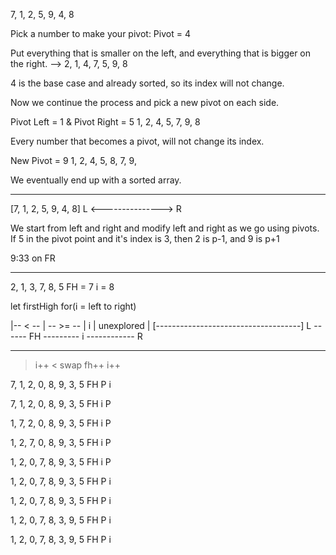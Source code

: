 7, 1, 2, 5, 9, 4, 8

Pick a number to make your pivot:
Pivot = 4

Put everything that is smaller on the left, and everything that is bigger on the right.
--> 2, 1, 4, 7, 5, 9, 8

4 is the base case and already sorted, so its index will not change.

Now we continue the process and pick a new pivot on each side.

Pivot Left = 1 & Pivot Right = 5
1, 2, 4, 5, 7, 9, 8

Every number that becomes a pivot, will not change its index.

New Pivot = 9
1, 2, 4, 5, 8, 7, 9,

We eventually end up with a sorted array.

---

[7, 1, 2, 5, 9, 4, 8]
L <---------------> R

We start from left and right and modify left and right as we go using pivots.
If 5 in the pivot point and it's index is 3, then 2 is p-1, and 9 is p+1

9:33 on FR

---

2, 1, 3, 7, 8, 5
FH = 7
i = 8

let firstHigh
for(i = left to right)

|-- < -- | -- >= -- | i | unexplored |
[------------------------------------]
L ------ FH --------- i ------------ R

---

> i++
> < swap fh++ i++

7, 1, 2, 0, 8, 9, 3, 5
FH P
i

7, 1, 2, 0, 8, 9, 3, 5
FH i P

1, 7, 2, 0, 8, 9, 3, 5
FH i P

1, 2, 7, 0, 8, 9, 3, 5
FH i P

1, 2, 0, 7, 8, 9, 3, 5
FH i P

1, 2, 0, 7, 8, 9, 3, 5
FH P
i

1, 2, 0, 7, 8, 9, 3, 5
FH P
i

1, 2, 0, 7, 8, 3, 9, 5
FH P
i

1, 2, 0, 7, 8, 3, 9, 5
FH P
i
